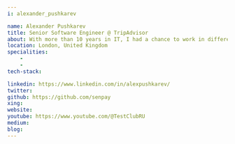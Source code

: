 ```yaml
---
i: alexander_pushkarev

name: Alexander Pushkarev
title: Senior Software Engineer @ TripAdvisor
about: With more than 10 years in IT, I had a chance to work in different areas, such as development, testing and management. I had a chance to work with PHP, Java, Python and .Net platforms with different applications from microservices to monolithic and monstrous desktop UI applications. With such a wide background I decided to focus on things that help to deliver high-quality software, starting from inception and all the way to operation. Currently, I am holding the position of Senior Software Engineer, but I prefer to consider myself a full-stack engineer.
location: London, United Kingdom
specialities:
    - 
    - 
tech-stack: 

linkedin: https://www.linkedin.com/in/alexpushkarev/
twitter: 
github: https://github.com/senpay
xing: 
website: 
youtube: https://www.youtube.com/@TestClubRU
medium: 
blog: 
---
```

